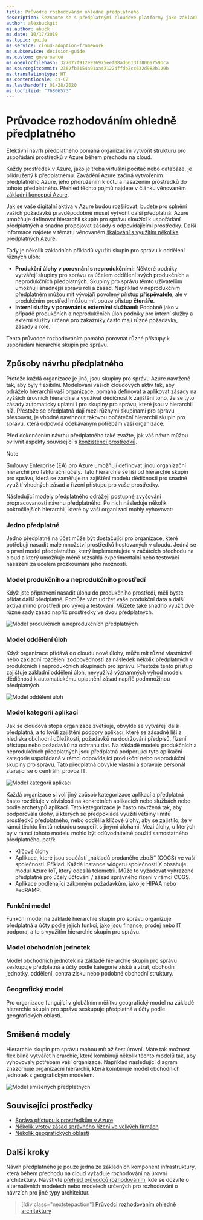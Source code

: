 ```yaml
---
title: Průvodce rozhodováním ohledně předplatného
description: Seznamte se s předplatnými cloudové platformy jako základní službou při migraci do Azure.
author: alexbuckgit
ms.author: abuck
ms.date: 10/17/2019
ms.topic: guide
ms.service: cloud-adoption-framework
ms.subservice: decision-guide
ms.custom: governance
ms.openlocfilehash: 327077f912e916975eef08ad6613f3806a759bca
ms.sourcegitcommit: 2362fb3154a91aa421224ffdb2cc632d982b129b
ms.translationtype: HT
ms.contentlocale: cs-CZ
ms.lasthandoff: 01/28/2020
ms.locfileid: "76806573"
---
```

# <a name="subscription-decision-guide"></a>Průvodce rozhodováním ohledně předplatného

Efektivní návrh předplatného pomáhá organizacím vytvořit strukturu pro uspořádání prostředků v Azure během přechodu na cloud.

Každý prostředek v Azure, jako je třeba virtuální počítač nebo databáze, je přidružený k předplatnému. Zavádění Azure začíná vytvořením předplatného Azure, jeho přidružením k účtu a nasazením prostředků do tohoto předplatného. Přehled těchto pojmů najdete v článku věnovaném [základní koncepci Azure](../../ready/considerations/fundamental-concepts.md).

Jak se vaše digitální aktiva v Azure budou rozšiřovat, budete pro splnění vašich požadavků pravděpodobně muset vytvořit další předplatná. Azure umožňuje definovat hierarchii skupin pro správu sloužící k uspořádání předplatných a snadno propojovat zásady s odpovídajícími prostředky. Další informace najdete v tématu věnovaném [škálování s využitím několika předplatných Azure](../../ready/azure-best-practices/scaling-subscriptions.md).

Tady je několik základních příkladů využití skupin pro správu k oddělení různých úloh:

- **Produkční úlohy v porovnání s neprodukčními:** Některé podniky vytvářejí skupiny pro správu za účelem oddělení svých produkčních a neprodukčních předplatných. Skupiny pro správu těmto uživatelům umožňují snadnější správu rolí a zásad. Například v neprodukčním předplatném můžou mít vývojáři povolený přístup **přispěvatele**, ale v produkčním prostředí můžou mít pouze přístup **čtenáře**.
- **Interní služby v porovnání s externími službami:** Podobně jako v případě produkčních a neprodukčních úloh podniky pro interní služby a externí služby určené pro zákazníky často mají různé požadavky, zásady a role.

Tento průvodce rozhodováním pomáhá porovnat různé přístupy k uspořádání hierarchie skupin pro správu.

## <a name="subscription-design-patterns"></a>Způsoby návrhu předplatného

Protože každá organizace je jiná, jsou skupiny pro správu Azure navržené tak, aby byly flexibilní. Modelování vašich cloudových aktiv tak, aby odráželo hierarchii vaší organizace, pomáhá definovat a aplikovat zásady na vyšších úrovních hierarchie a využívat dědičnost k zajištění toho, že se tyto zásady automaticky uplatní i pro skupiny pro správu, které jsou v hierarchii níž. Přestože se předplatná dají mezi různými skupinami pro správu přesouvat, je vhodné navrhnout takovou počáteční hierarchii skupin pro správu, která odpovídá očekávaným potřebám vaší organizace.

Před dokončením návrhu předplatného také zvažte, jak váš návrh můžou ovlivnit aspekty související s [konzistencí prostředků](../resource-consistency/index.md).

> [!NOTE]
> Smlouvy Enterprise (EA) pro Azure umožňují definovat jinou organizační hierarchii pro fakturační účely. Tato hierarchie se liší od hierarchie skupin pro správu, která se zaměřuje na zajištění modelu dědičnosti pro snadné využití vhodných zásad a řízení přístupu pro vaše prostředky.

Následující modely předplatného odrážejí postupné zvyšování propracovanosti návrhu předplatného. Po nich následuje několik pokročilejších hierarchií, které by vaší organizaci mohly vyhovovat:

### <a name="single-subscription"></a>Jedno předplatné

Jedno předplatné na účet může být dostačující pro organizace, které potřebují nasadit malé množství prostředků hostovaných v cloudu. Jedná se o první model předplatného, který implementujete v začátcích přechodu na cloud a který umožňuje méně rozsáhlá experimentální nebo testovací nasazení za účelem prozkoumání jeho možností.

### <a name="production-and-nonproduction-pattern"></a>Model produkčního a neprodukčního prostředí

Když jste připravení nasadit úlohu do produkčního prostředí, měli byste přidat další předplatné. Pomůže vám udržet vaše produkční data a další aktiva mimo prostředí pro vývoj a testování. Můžete také snadno využít dvě různé sady zásad napříč prostředky ve dvou předplatných.

![Model produkčních a neprodukčních předplatných](../../_images/ready/basic-subscription-model.png)

### <a name="workload-separation-pattern"></a>Model oddělení úloh

Když organizace přidává do cloudu nové úlohy, může mít různé vlastnictví nebo základní rozdělení zodpovědností za následek několik předplatných v produkčních i neprodukčních skupinách pro správu. Přestože tento přístup zajišťuje základní oddělení úloh, nevyužívá významných výhod modelu dědičnosti k automatickému uplatnění zásad napříč podmnožinou předplatných.

![Model oddělení úloh](../../_images/ready/management-group-hierarchy.png)

### <a name="application-category-pattern"></a>Model kategorií aplikací

Jak se cloudová stopa organizace zvětšuje, obvykle se vytvářejí další předplatná, a to kvůli zajištění podpory aplikací, které se zásadně liší z hlediska obchodní důležitosti, požadavků na dodržování předpisů, řízení přístupu nebo požadavků na ochranu dat. Na základě modelu produkčních a neprodukčních předplatných jsou předplatná podporující tyto aplikační kategorie uspořádaná v rámci odpovídající produkční nebo neprodukční skupiny pro správu. Tato předplatná obvykle vlastní a spravuje personál starající se o centrální provoz IT.

![Model kategorií aplikací](../../_images/infra-subscriptions/application.png)

Každá organizace si volí jiný způsob kategorizace aplikací a předplatná často rozděluje v závislosti na konkrétních aplikacích nebo službách nebo podle archetypů aplikací. Tato kategorizace je často navržená tak, aby podporovala úlohy, u kterých se předpokládá využití většiny limitů prostředků předplatného, nebo oddělila klíčové úlohy, aby se zajistilo, že v rámci těchto limitů nebudou soupeřit s jinými úlohami. Mezi úlohy, u kterých by v rámci tohoto modelu mohlo být odůvodnitelné použití samostatného předplatného, patří:

- Klíčové úlohy
- Aplikace, které jsou součástí „nákladů prodaného zboží“ (COGS) ve vaší společnosti. Příklad: Každá instance widgetu společnosti X obsahuje modul Azure IoT, který odesílá telemetrii. Může to vyžadovat vyhrazené předplatné pro účely účtování / zásad správného řízení v rámci COGS.
- Aplikace podléhající zákonným požadavkům, jako je HIPAA nebo FedRAMP.

### <a name="functional-pattern"></a>Funkční model

Funkční model na základě hierarchie skupin pro správu organizuje předplatná a účty podle jejich funkcí, jako jsou finance, prodej nebo IT podpora, a to s využitím hierarchie skupin pro správu.

### <a name="business-unit-pattern"></a>Model obchodních jednotek

Model obchodních jednotek na základě hierarchie skupin pro správu seskupuje předplatná a účty podle kategorie zisků a ztrát, obchodní jednotky, oddělení, centra zisku nebo podobné obchodní struktury.

### <a name="geographic-pattern"></a>Geografický model

Pro organizace fungující v globálním měřítku geografický model na základě hierarchie skupin pro správu seskupuje předplatná a účty podle geografických oblastí.

## <a name="mixed-patterns"></a>Smíšené modely

Hierarchie skupin pro správu mohou mít až šest úrovní. Máte tak možnost flexibilně vytvářet hierarchie, které kombinují několik těchto modelů tak, aby vyhovovaly potřebám vaší organizace. Například následující diagram znázorňuje organizační hierarchii, která kombinuje model obchodních jednotek s geografickým modelem.

![Model smíšených předplatných](../../_images/infra-subscriptions/mixed.png)

## <a name="related-resources"></a>Související prostředky

- [Správa přístupu k prostředkům v Azure](../../govern/resource-consistency/resource-access-management.md)
- [Několik vrstev zásad správného řízení ve velkých firmách](../../govern/guides/complex/multiple-layers-of-governance.md)
- [Několik geografických oblastí](../regions/index.md)

## <a name="next-steps"></a>Další kroky

Návrh předplatného je pouze jedna ze základních komponent infrastruktury, která během přechodu na cloud vyžaduje rozhodování na úrovni architektury. Navštivte [přehled průvodců rozhodováním](../index.md), kde se dozvíte o alternativních modelech nebo modelech určených pro rozhodování o návrzích pro jiné typy architektur.

> [!div class="nextstepaction"]
> [Průvodci rozhodováním ohledně architektury](../index.md)
